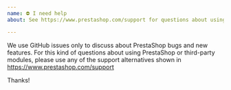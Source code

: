 ```yaml
---
name: ⛔ I need help
about: See https://www.prestashop.com/support for questions about using PrestaShop

---
```


We use GitHub issues only to discuss about PrestaShop bugs and new features. For
this kind of questions about using PrestaShop or third-party modules, please use
any of the support alternatives shown in https://www.prestashop.com/support

Thanks!
